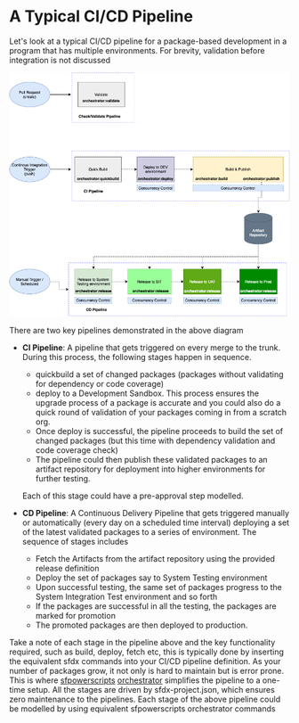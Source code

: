 # A Typical  CI/CD Pipeline

 Let's look at a typical CI/CD pipeline for a package-based development in a program that has multiple environments. For brevity, validation before integration is not discussed

![](../.gitbook/assets/flowdiagram_revised.png)

There are two key pipelines demonstrated in the above diagram

* **CI Pipeline**: A pipeline that gets triggered on every merge to the trunk. During this process, the following stages happen in sequence.

  * quickbuild a set of changed packages \(packages without validating for dependency or code coverage\) 
  * deploy to a Development Sandbox.  This process ensures the upgrade process of a package is accurate and you could also do a quick round of validation of your packages coming in from a scratch org.
  * Once deploy is successful, the pipeline proceeds to build the set of changed packages \(but this time with dependency validation and code coverage check\)
  * The pipeline could then publish these validated packages to an artifact repository for deployment into higher environments for further testing.

  Each of this stage could have a pre-approval step modelled.  

* **CD Pipeline**:  A Continuous Delivery Pipeline that gets triggered manually or automatically \(every day on a scheduled time interval\) deploying a set of the latest validated packages to a series of environment. The sequence of stages includes
  * Fetch the Artifacts from the artifact repository using the provided release definition
  * Deploy the set of packages say to System Testing environment
  * Upon successful testing, the same set of packages progress to the System Integration Test environment and so forth
  * If the packages are successful in all the testing, the packages are marked for promotion
  * The promoted packages are then deployed to production.

Take a note of each stage in the pipeline above and the key functionality required, such as build, deploy, fetch etc, this is typically done by inserting the equivalent sfdx commands into your CI/CD pipeline definition. As your number of packages grow, it not only is hard to maintain but is error prone. This is where [sfpowerscripts](https://sfpowerscripts.dxatscale.io/) [orchestrator](https://sfpowerscripts.dxatscale.io/faq/orchestrator) simplifies the pipeline to a one-time setup. All the stages are driven by sfdx-project.json, which ensures zero maintenance to the pipelines. Each stage of the above pipeline could be modelled by using equivalent sfpowerscripts orchestrator commands

